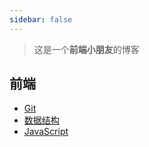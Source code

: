 ```yaml
---
sidebar: false
---
```

> 这是一个**前端小朋友**的博客

## 前端
<!-- * [TypeScript](/typescript/1.html) -->
* [Git](/git/1.html)
* [数据结构](/dataStruct/queue.html)
* [JavaScript](/js/promise.html)


